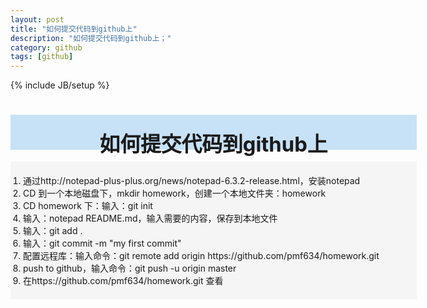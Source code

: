 ```yaml
---
layout: post
title: "如何提交代码到github上"
description: "如何提交代码到github上；"
category: github 
tags: [github]
---
```

{% include JB/setup %}
#  <div style="background-color:#C7E2F7; width:650px; height:55px; border:1px; text-align:center; padding-top:1px"><h3 style="margin-top:20px; border:0px">如何提交代码到github上</h3></div>
   
   <div style="background-color:#f5f5f5; width:650px; height:auto; border:1px">
   <ol style="padding:20px 20px">
   <li>通过http://notepad-plus-plus.org/news/notepad-6.3.2-release.html，安装notepad</li>
   <li>CD 到一个本地磁盘下，mkdir homework，创建一个本地文件夹：homework</li>
   <li> CD homework 下：输入：git init</li>
   <li>输入：notepad README.md，输入需要的内容，保存到本地文件</li>
   <li>输入：git add . </li>
   <li>输入：git commit -m "my first commit"</li>
   <li>配置远程库：输入命令：git remote add origin https://github.com/pmf634/homework.git</li>
   <li>push to github，输入命令：git push -u origin master</li>
   <li>在https://github.com/pmf634/homework.git 查看</li>
   </ol>
   </div>